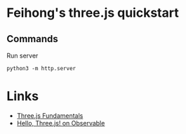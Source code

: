 # Feihong's three.js quickstart

## Commands

Run server

```
python3 -m http.server
```

# Links

- [Three.js Fundamentals](https://threejsfundamentals.org/threejs/lessons/threejs-fundamentals.html)
- [Hello, Three.js! on Observable](https://observablehq.com/@mbostock/hello-three-js)
